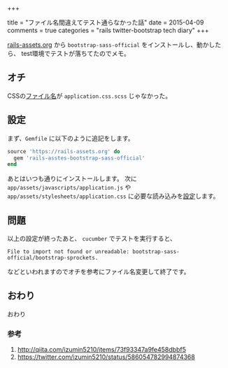 +++

title = "ファイル名間違えてテスト通らなかった話"
date = 2015-04-09
comments = true
categories = "rails twitter-bootstrap tech diary"
+++

[rails-assets.org](https://rails-assets.org) から `bootstrap-sass-official` をインストールし、動かしたら、 test環境でテストが落ちてたのでメモ。

## オチ

CSSの[ファイル名](https://twitter.com/izumin5210/status/586054782994874368)が `application.css.scss` じゃなかった。

## 設定

まず、`Gemfile` に以下のように追記をします。

```ruby
source 'https://rails-assets.org' do
  gem 'rails-asstes-bootstrap-sass-official'
end
```

あとはいつも通りにインストールします。
次に `app/assets/javascripts/application.js` や `app/assets/stylesheets/application.css` に必要な読み込みを[設定](http://qiita.com/izumin5210/items/73f93347a9fe458dbbf5)します。

## 問題
以上の設定が終ったあと、 `cucumber` でテストを実行すると、

```
File to import not found or unreadable: bootstrap-sass-official/bootstrap-sprockets.
```

などといわれますのでオチを参考にファイル名変更して終了です。

## おわり

おわり

### 参考

1. http://qiita.com/izumin5210/items/73f93347a9fe458dbbf5
2. https://twitter.com/izumin5210/status/586054782994874368
